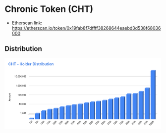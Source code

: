 # Chronic Token (CHT)

- Etherscan link: https://etherscan.io/token/0x19fab8f7dffff38268644eaebd3d538f68036000

## Distribution 
![dist](../../../static/cht-dist.png)